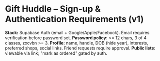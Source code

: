 # Gift Huddle – Sign-up & Authentication Requirements (v1)

**Stack:** Supabase Auth (email + Google/Apple/Facebook). Email requires verification before password set.
**Password policy:** >= 12 chars, 3 of 4 classes, zxcvbn >= 3.
**Profile:** name, handle, DOB (hide year), interests, preferred shops, social links. Friend requests require approval.
**Public lists:** viewable via link; "mark as ordered" gated by auth.

